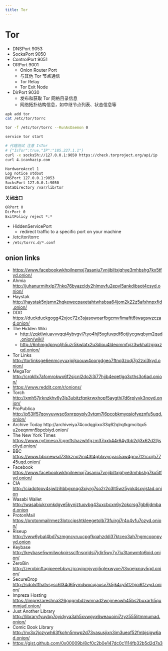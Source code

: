 ```yaml
---
title: Tor
---
```


# Tor

- DNSPort 9053
- SocksPort 9050
- ControlPort 9051
- ORPort 9001
  - Onion Router Port
  - 与其他 Tor 节点通信
  - Tor Relay
  - Tor Exit Node
- DirPort 9030
  - 发布和获取 Tor 网络目录信息
  - 网络拓扑结构信息，如中继节点列表、状态信息等

```bash
apk add tor
cat /etc/tor/torrc

tor -f /etc/tor/torrc --RunAsDaemon 0

service tor start

# 代理测试 注意 IsTor
# {"IsTor":true,"IP":"185.227.1.1"}
curl -x socks5h://127.0.0.1:9050 https://check.torproject.org/api/ip
curl 4.icanhazip.com
```

```txt title='torrc'
HardwareAccel 1
Log notice stdout
DNSPort 127.0.0.1:9053
SocksPort 127.0.0.1:9050
DataDirectory /var/lib/tor
```

**关闭出口**

```txt
ORPort 0
DirPort 0
ExitPolicy reject *:*
```

- HiddenServicePort
  - redirect traffic to a specific port on your machine
- /etc/tor/torrc
- `/etc/torrc.d/*.conf`

## onion links

- https://www.facebookwkhpilnemxj7asaniu7vnjjbiltxjqhye3mhbshg7kx5tfyd.onion/
- Ahmia http://juhanurmihxlp77nkq76byazcldy2hlmovfu2epvl5ankdibsot4csyd.onion/
- Haystak http://haystak5njsmn2hqkewecpaxetahtwhsbsa64jom2k22z5afxhnpxfid.onion/
- DDG https://duckduckgogg42xjoc72x3sjasowoarfbgcmvfimaftt6twagswzczad.onion/
- The Hidden Wiki
  - http://zqktlwiuavvvqqt4ybvgvi7tyo4hjl5xgfuvpdf6otjiycgwqbym2qad.onion/wiki/
  - http://6nhmgdpnyoljh5uzr5kwlatx2u3diou4ldeommfxjz3wkhalzgjqxzqd.onion/
- Tor Links http://torlinksge6enmcyyuxjpjkoouw4oorgdgeo7ftnq3zodj7g2zxi3kyd.onion/
- MegaTor http://crqkllx7afomrokwx6f2sjcnl2do2i3i77hjjb4eqetlgq3cths3o6ad.onion/
- https://www.reddit.com/r/onions/
- Torch http://xmh57jrknzkhv6y3ls3ubitzfqnkrwxhopf5aygthi7d6rplyvk3noyd.onion/
- ProPublica http://p53lf57qovyuvwsc6xnrppyply3vtqm7l6pcobkmyqsiofyeznfu5uqd.onion/
- Archive Today http://archiveiya74codqgiix​o33q62qlrqtkgmcitqx5​u2oeqnmn5bpcbiyd.onion/
- The New York Times https://www.nytimesn7cgmftshazwhfgzm37qxb44r64ytbb2dj3x62d2lljsciiyd.onion/
- BBC https://www.bbcnewsd73hkzno2ini43t4gblxvycyac5aw4gnv7t2rccijh7745uqd.onion/
- Facebook https://www.facebookwkhpilnemxj7asaniu7vnjjbiltxjqhye3mhbshg7kx5tfyd.onion/
- CIA http://ciadotgov4sjwlzihbbgxnqg3xiyrg7so2r2o3lt5wz5ypk4sxyjstad.onion
- Wasabi Wallet http://wasabiukrxmkdgve5kynjztuovbg43uxcbcxn6y2okcrsg7gb6jdmbad.onion
- ProtonMail https://protonmailrmez3lotccipshtkleegetolb73fuirgj7r4o4vfu7ozyd.onion/
- Riseup http://vww6ybal4bd7szmgncyruucpgfkqahzddi37ktceo3ah7ngmcopnpyyd.onion
- Keybase http://keybase5wmilwokqirssclfnsqrjdsi7jdir5wy7y7iu3tanwmtp6oid.onion/
- ZeroBin http://zerobinftagjpeeebbvyzjcqyjpmjvynj5qlexwyxe7l3vqejxnqv5qd.onion/
- SecureDrop http://sdolvtfhatvsysc6l34d65ymdwxcujausv7k5jk4cy5ttzhjoi6fzvyd.onion/
- Impreza Hosting https://imprezareshna326gqgmbdzwmnad2wnjmeowh45bs2buxarh5qummjad.onion/
- Just Another Library http://libraryfyuybp7oyidyya3ah5xvwgyx6weauoini7zyz555litmmumad.onion/
- Comic Book Library http://nv3x2jozywh63fkohn5mwp2d73vasusjixn3im3ueof52fmbjsigw6ad.onion/
- https://gist.github.com/0x00009b/8cf0c2b0e147dc0c1114fb32b5d2d7a3
